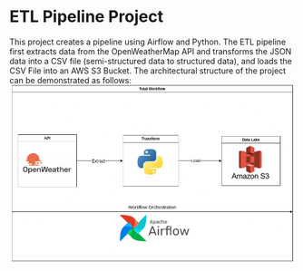 # ETL Pipeline Project
This project creates a pipeline using Airflow and Python. The ETL pipeline first extracts data from the OpenWeatherMap API and transforms the JSON data into a CSV file (semi-structured data to structured data), and loads the CSV File into an AWS S3 Bucket. The architectural structure of the project can be demonstrated as follows:
![Architecture of the Complete Workflow](./images/ETLPipelineSample.drawio.png)
